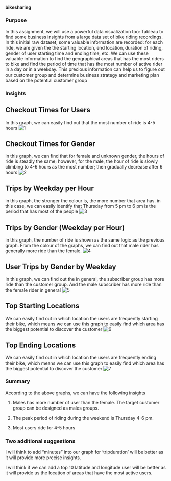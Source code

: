 #### bikesharing

### Purpose
In this assignment, we will use a powerful data visualization too: Tableau to find some business  insights from a large data set of bike riding recordings. In this initial raw dataset, some valuable information are recorded: for each ride, we are given the the starting location, end location, duration of riding, gender of user starting time and ending time, etc. We can use these valuable information to find the geographical areas that has the most riders to bike and find the period of time that has the most number of active rider in a day or in a weekday. This precious information can help us to figure out our customer group and determine business strategy and marketing plan based on the potential customer group

### Insights 
## Checkout Times for Users
In this graph, we can easily find out that the most number of ride is 4-5 hours 
![1]()

## Checkout Times for Gender
in this graph, we can find that for female and unknown gender, the hours of ride is steadly the same; however, for the male, the hour of ride is slowly climbing to 4-6 hours as the most number; then gradually decrease after 6 hours
![2]()

## Trips by Weekday per Hour
in this graph, the stronger the colour is, the more number that area has. in this case, we can easily identify that Thursday from 5 pm to 6 pm is the period that has most of the people
![3]()

## Trips by Gender (Weekday per Hour) 
in this graph, the number of ride is shown as the same logic as the previous graph. From the colour of the graphs, we can find out that male rider has generally more ride than the female. 
![4]()

## User Trips by Gender by Weekday
In this graph, we can find out the in general, the subscriber group has more ride than the customer group. And the male subscriber has more ride than the female rider in general
![5]()

## Top Starting Locations
We can easily find out in which location the users are frequently starting their bike, which means we can use this graph to easily find which area has the biggest potential to discover the customer
![6]()

## Top Ending Locations
We can easily find out in which location the users are frequently ending their bike, which means we can use this graph to easily find which area has the biggest potential to discover the customer
![7]()

### Summary

According to the above graphs, we can have the following insights

1) Males has more number of user than the female. The target customer group can be designed as males groups. 

2) The peak period of riding  during the weekend is Thursday 4-6 pm.

3) Most users ride for 4-5 hours 

### Two additional suggestions
I will think to add “minutes” into our graph for ‘tripduration’ will be better as it will provide more precise insights.

I will think if we can add a top 10 latitude and longitude user will be better as it will provide us the location of areas that have the most active users.
